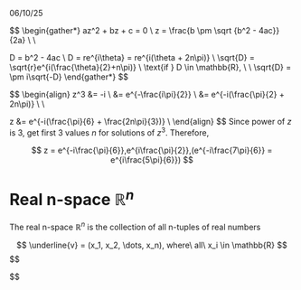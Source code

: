 06/10/25

$$
\begin{gather*}
az^2 + bz + c = 0 \\
z = \frac{b \pm \sqrt {b^2 - 4ac}}{2a} \\ \\

D = b^2 - 4ac \\
D = re^{i\theta} = re^{i(\theta + 2n\pi)} \\
\sqrt{D} = \sqrt{r}e^{i(\frac{\theta}{2}+n\pi)} \\
\text{if } D \in \mathbb{R}, \\ \\
\sqrt{D} = \pm i\sqrt{-D}
\end{gather*}
$$

$$
\begin{align}
z^3 &= -i \\
&= e^{-\frac{i\pi}{2}} \\
&= e^{-i(\frac{\pi}{2} + 2n\pi)} \\ \\ 

z &= e^{-i(\frac{\pi}{6} + \frac{2n\pi}{3})} \\
\end{align}
$$
Since power of $z$ is 3, get first 3 values $n$ for solutions of $z^3$.
Therefore,

$$
z = e^{-i\frac{\pi}{6}},e^{i\frac{\pi}{2}},(e^{-i\frac{7\pi}{6}} = e^{i\frac{5\pi}{6}})
$$
# Real n-space $\mathbb{R}^n$

The real n-space $\mathbb{R}^n$ is the collection of all n-tuples  of real numbers

$$
\underline{v} = (x_1, x_2, \dots, x_n), where\ all\ x_i \in \mathbb{R}
$$
$$

$$
